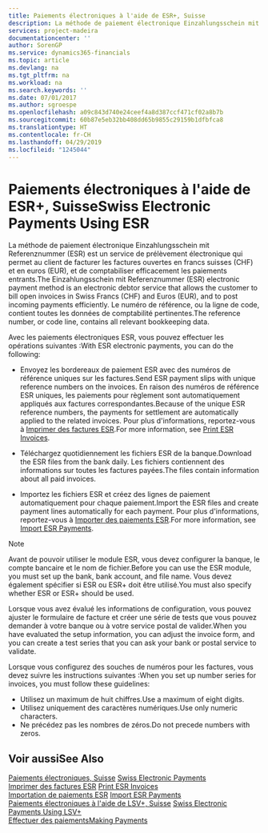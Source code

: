 ```yaml
---
title: Paiements électroniques à l'aide de ESR+, Suisse
description: La méthode de paiement électronique Einzahlungsschein mit Referenznummer (ESR) est un service de prélèvement électronique qui permet au client de facturer les factures ouvertes en francs suisses (CHF) et en euros (EUR), et de comptabiliser efficacement les paiements entrants.
services: project-madeira
documentationcenter: ''
author: SorenGP
ms.service: dynamics365-financials
ms.topic: article
ms.devlang: na
ms.tgt_pltfrm: na
ms.workload: na
ms.search.keywords: ''
ms.date: 07/01/2017
ms.author: sgroespe
ms.openlocfilehash: a09c843d740e24ceef4a8d387ccf471cf02a8b7b
ms.sourcegitcommit: 60b87e5eb32bb408dd65b9855c29159b1dfbfca8
ms.translationtype: HT
ms.contentlocale: fr-CH
ms.lasthandoff: 04/29/2019
ms.locfileid: "1245044"
---
```

# <a name="swiss-electronic-payments-using-esr"></a><span data-ttu-id="a48e5-103">Paiements électroniques à l'aide de ESR+, Suisse</span><span class="sxs-lookup"><span data-stu-id="a48e5-103">Swiss Electronic Payments Using ESR</span></span>
<span data-ttu-id="a48e5-104">La méthode de paiement électronique Einzahlungsschein mit Referenznummer (ESR) est un service de prélèvement électronique qui permet au client de facturer les factures ouvertes en francs suisses (CHF) et en euros (EUR), et de comptabiliser efficacement les paiements entrants.</span><span class="sxs-lookup"><span data-stu-id="a48e5-104">The Einzahlungsschein mit Referenznummer (ESR) electronic payment method is an electronic debtor service that allows the customer to bill open invoices in Swiss Francs (CHF) and Euros (EUR), and to post incoming payments efficiently.</span></span> <span data-ttu-id="a48e5-105">Le numéro de référence, ou la ligne de code, contient toutes les données de comptabilité pertinentes.</span><span class="sxs-lookup"><span data-stu-id="a48e5-105">The reference number, or code line, contains all relevant bookkeeping data.</span></span>  

<span data-ttu-id="a48e5-106">Avec les paiements électroniques ESR, vous pouvez effectuer les opérations suivantes :</span><span class="sxs-lookup"><span data-stu-id="a48e5-106">With ESR electronic payments, you can do the following:</span></span>  

- <span data-ttu-id="a48e5-107">Envoyez les bordereaux de paiement ESR avec des numéros de référence uniques sur les factures.</span><span class="sxs-lookup"><span data-stu-id="a48e5-107">Send ESR payment slips with unique reference numbers on the invoices.</span></span> <span data-ttu-id="a48e5-108">En raison des numéros de référence ESR uniques, les paiements pour règlement sont automatiquement appliqués aux factures correspondantes.</span><span class="sxs-lookup"><span data-stu-id="a48e5-108">Because of the unique ESR reference numbers, the payments for settlement are automatically applied to the related invoices.</span></span> <span data-ttu-id="a48e5-109">Pour plus d'informations, reportez-vous à [Imprimer des factures ESR](how-to-print-esr-invoices.md).</span><span class="sxs-lookup"><span data-stu-id="a48e5-109">For more information, see [Print ESR Invoices](how-to-print-esr-invoices.md).</span></span>  

- <span data-ttu-id="a48e5-110">Téléchargez quotidiennement les fichiers ESR de la banque.</span><span class="sxs-lookup"><span data-stu-id="a48e5-110">Download the ESR files from the bank daily.</span></span> <span data-ttu-id="a48e5-111">Les fichiers contiennent des informations sur toutes les factures payées.</span><span class="sxs-lookup"><span data-stu-id="a48e5-111">The files contain information about all paid invoices.</span></span>  

- <span data-ttu-id="a48e5-112">Importez les fichiers ESR et créez des lignes de paiement automatiquement pour chaque paiement.</span><span class="sxs-lookup"><span data-stu-id="a48e5-112">Import the ESR files and create payment lines automatically for each payment.</span></span> <span data-ttu-id="a48e5-113">Pour plus d'informations, reportez-vous à [Importer des paiements ESR](how-to-import-esr-payments.md).</span><span class="sxs-lookup"><span data-stu-id="a48e5-113">For more information, see [Import ESR Payments](how-to-import-esr-payments.md).</span></span>  

> [!NOTE]  
>  <span data-ttu-id="a48e5-114">Avant de pouvoir utiliser le module ESR, vous devez configurer la banque, le compte bancaire et le nom de fichier.</span><span class="sxs-lookup"><span data-stu-id="a48e5-114">Before you can use the ESR module, you must set up the bank, bank account, and file name.</span></span> <span data-ttu-id="a48e5-115">Vous devez également spécifier si ESR ou ESR+ doit être utilisé.</span><span class="sxs-lookup"><span data-stu-id="a48e5-115">You must also specify whether ESR or ESR+ should be used.</span></span>

<span data-ttu-id="a48e5-116">Lorsque vous avez évalué les informations de configuration, vous pouvez ajuster le formulaire de facture et créer une série de tests que vous pouvez demander à votre banque ou à votre service postal de valider.</span><span class="sxs-lookup"><span data-stu-id="a48e5-116">When you have evaluated the setup information, you can adjust the invoice form, and you can create a test series that you can ask your bank or postal service to validate.</span></span>  

<span data-ttu-id="a48e5-117">Lorsque vous configurez des souches de numéros pour les factures, vous devez suivre les instructions suivantes :</span><span class="sxs-lookup"><span data-stu-id="a48e5-117">When you set up number series for invoices, you must follow these guidelines:</span></span>  

- <span data-ttu-id="a48e5-118">Utilisez un maximum de huit chiffres.</span><span class="sxs-lookup"><span data-stu-id="a48e5-118">Use a maximum of eight digits.</span></span>  
- <span data-ttu-id="a48e5-119">Utilisez uniquement des caractères numériques.</span><span class="sxs-lookup"><span data-stu-id="a48e5-119">Use only numeric characters.</span></span>  
- <span data-ttu-id="a48e5-120">Ne précédez pas les nombres de zéros.</span><span class="sxs-lookup"><span data-stu-id="a48e5-120">Do not precede numbers with zeros.</span></span>  

## <a name="see-also"></a><span data-ttu-id="a48e5-121">Voir aussi</span><span class="sxs-lookup"><span data-stu-id="a48e5-121">See Also</span></span>  
 <span data-ttu-id="a48e5-122">[Paiements électroniques, Suisse](swiss-electronic-payments.md) </span><span class="sxs-lookup"><span data-stu-id="a48e5-122">[Swiss Electronic Payments](swiss-electronic-payments.md) </span></span>  
 <span data-ttu-id="a48e5-123">[Imprimer des factures ESR](how-to-print-esr-invoices.md) </span><span class="sxs-lookup"><span data-stu-id="a48e5-123">[Print ESR Invoices](how-to-print-esr-invoices.md) </span></span>  
 <span data-ttu-id="a48e5-124">[Importation de paiements ESR](how-to-import-esr-payments.md) </span><span class="sxs-lookup"><span data-stu-id="a48e5-124">[Import ESR Payments](how-to-import-esr-payments.md) </span></span>  
 <span data-ttu-id="a48e5-125">[Paiements électroniques à l'aide de LSV+, Suisse](swiss-electronic-payments-using-lsv-.md) </span><span class="sxs-lookup"><span data-stu-id="a48e5-125">[Swiss Electronic Payments Using LSV+](swiss-electronic-payments-using-lsv-.md) </span></span>  
 [<span data-ttu-id="a48e5-126">Effectuer des paiements</span><span class="sxs-lookup"><span data-stu-id="a48e5-126">Making Payments</span></span>](../../payables-make-payments.md)
